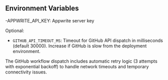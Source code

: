 ## Environment Variables

-APPWRITE_API_KEY: Appwrite server key

Optional:

* `GITHUB_API_TIMEOUT_MS`: Timeout for GitHub API dispatch in milliseconds (default 30000). Increase if GitHub is slow from the deployment environment.

The GitHub workflow dispatch includes automatic retry logic (3 attempts with exponential backoff) to handle network timeouts and temporary connectivity issues. 
